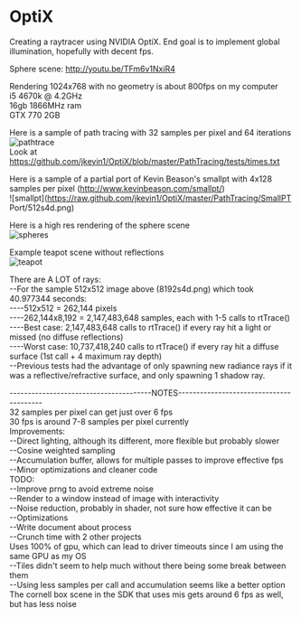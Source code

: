 # OptiX

Creating a raytracer using NVIDIA OptiX.  End goal is to implement global illumination, hopefully with decent fps.

Sphere scene: http://youtu.be/TFm6v1NxiR4  

Rendering 1024x768 with no geometry is about 800fps on my computer  
i5 4670k @ 4.2GHz  
16gb 1866MHz ram  
GTX 770 2GB

Here is a sample of path tracing with 32 samples per pixel and 64 iterations  
![pathtrace](https://raw.github.com/jkevin1/OptiX/master/PathTracing/tests/32x64.png)  
Look at https://github.com/jkevin1/OptiX/blob/master/PathTracing/tests/times.txt

Here is a sample of a partial port of Kevin Beason's smallpt with 4x128 samples per pixel (http://www.kevinbeason.com/smallpt/)  
![smallpt](https://raw.github.com/jkevin1/OptiX/master/PathTracing/SmallPT Port/512s4d.png)

Here is a high res rendering of the sphere scene  
![spheres](https://raw.github.com/jkevin1/OptiX/master/spheres.png)

Example teapot scene without reflections  
![teapot](https://raw.github.com/jkevin1/OptiX/master/flat.png)

There are A LOT of rays:  
--For the sample 512x512 image above (8192s4d.png) which took 40.977344 seconds:  
----512x512 = 262,144 pixels  
----262,144x8,192 = 2,147,483,648 samples, each with 1-5 calls to rtTrace()  
----Best case: 2,147,483,648 calls to rtTrace() if every ray hit a light or missed (no diffuse reflections)  
----Worst case: 10,737,418,240 calls to rtTrace() if every ray hit a diffuse surface (1st call + 4 maximum ray depth)  
--Previous tests had the advantage of only spawning new radiance rays if it was a reflective/refractive surface, and only spawning 1 shadow ray.

---------------------------------------NOTES----------------------------------------  
32 samples per pixel can get just over 6 fps  
30 fps is around 7-8 samples per pixel currently  
Improvements:  
--Direct lighting, although its different, more flexible but probably slower  
--Cosine weighted sampling  
--Accumulation buffer, allows for multiple passes to improve effective fps  
--Minor optimizations and cleaner code  
TODO:  
--Improve prng to avoid extreme noise  
--Render to a window instead of image with interactivity  
--Noise reduction, probably in shader, not sure how effective it can be  
--Optimizations  
--Write document about process  
--Crunch time with 2 other projects  
Uses 100% of gpu, which can lead to driver timeouts since I am using the same GPU as my OS  
--Tiles didn't seem to help much without there being some break between them  
--Using less samples per call and accumulation seems like a better option  
The cornell box scene in the SDK that uses mis gets around 6 fps as well, but has less noise
